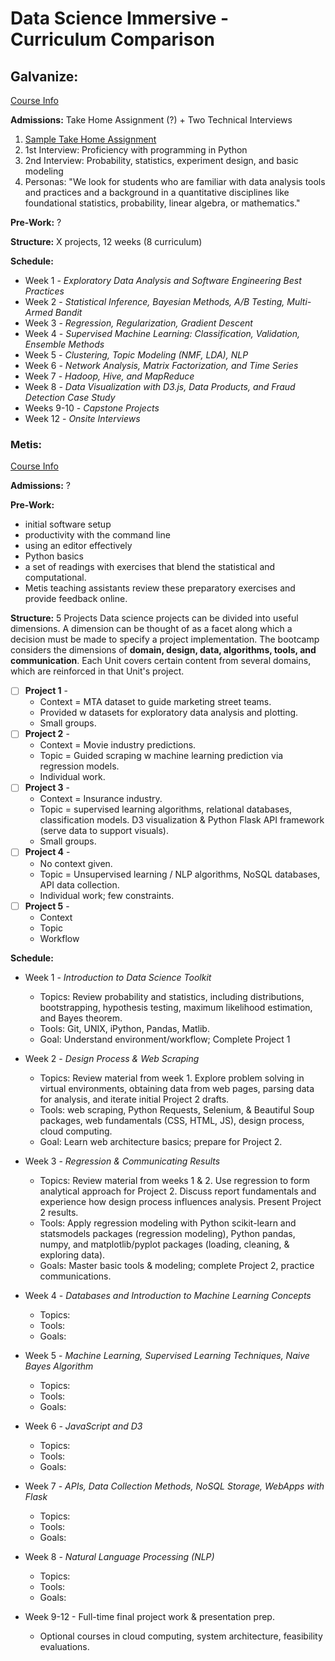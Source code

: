 # Data Science Immersive - Curriculum Comparison


## Galvanize:
[Course Info](http://www.galvanize.com/courses/data-science-2/#.VoQKGTa9qu4)

**Admissions:** Take Home Assignment (?) + Two Technical Interviews 

1. [Sample Take Home Assignment](https://docs.google.com/document/d/1GI3oVas8yswhqPk_8-VIANHR1uJ6R19HNhl7GiH9vq4/pub)
2. 1st Interview: Proficiency with programming in Python
3. 2nd Interview: Probability, statistics, experiment design, and basic modeling
4. Personas: "We look for students who are familiar with data analysis tools and practices and a background in a quantitative disciplines like foundational statistics, probability, linear algebra, or mathematics."

**Pre-Work:** ?

**Structure:** X projects, 12 weeks (8 curriculum)

**Schedule:**
- Week 1 - *Exploratory Data Analysis and Software Engineering Best Practices*
- Week 2 - *Statistical Inference, Bayesian Methods, A/B Testing, Multi-Armed Bandit*
- Week 3 - *Regression, Regularization, Gradient Descent*
- Week 4 - *Supervised Machine Learning: Classification, Validation, Ensemble Methods*
- Week 5 - *Clustering, Topic Modeling (NMF, LDA), NLP*
- Week 6 - *Network Analysis, Matrix Factorization, and Time Series*
- Week 7 - *Hadoop, Hive, and MapReduce*
- Week 8 - *Data Visualization with D3.js, Data Products, and Fraud Detection Case Study*
- Weeks 9-10 - *Capstone Projects*
- Week 12 - *Onsite Interviews*



### Metis:
[Course Info](http://www.thisismetis.com/data-science)

**Admissions:** ?

**Pre-Work:**
- initial software setup
- productivity with the command line
- using an editor effectively
- Python basics
- a set of readings with exercises that blend the statistical and computational. 
- Metis teaching assistants review these preparatory exercises and provide feedback online.

**Structure:** 5 Projects
Data science projects can be divided into useful dimensions. A dimension can be thought of as a facet along which a decision must be made to specify a project implementation. The bootcamp considers the dimensions of **domain, design, data, algorithms, tools, and communication**. Each Unit covers certain content from several domains, which are reinforced in that Unit's project.

- [ ] **Project 1** - 
  - Context = MTA dataset to guide marketing street teams. 
  - Provided w datasets for exploratory data analysis and plotting. 
  - Small groups.
- [ ] **Project 2** - 
  - Context = Movie industry predictions. 
  - Topic = Guided scraping w machine learning prediction via regression models. 
  - Individual work.
- [ ] **Project 3** - 
  - Context = Insurance industry. 
  - Topic = supervised learning algorithms, relational databases, classification models. D3 visualization & Python Flask API framework (serve data to support visuals). 
  - Small groups.
- [ ] **Project 4** - 
  - No context given. 
  - Topic = Unsupervised learning / NLP algorithms, NoSQL databases, API data collection. 
  - Individual work; few constraints.
- [ ] **Project 5** - 
  - Context
  - Topic
  - Workflow

**Schedule:**
- Week 1 - *Introduction to Data Science Toolkit*
  - Topics: Review probability and statistics, including distributions, bootstrapping, hypothesis testing, maximum likelihood estimation, and Bayes theorem.
  - Tools: Git, UNIX, iPython, Pandas, Matlib. 
  - Goal: Understand environment/workflow; Complete Project 1

- Week 2 - *Design Process & Web Scraping*
  - Topics: Review material from week 1. Explore problem solving in virtual environments, obtaining data from web pages, parsing data for analysis, and iterate initial Project 2 drafts.
  - Tools: web scraping, Python Requests, Selenium, & Beautiful Soup packages, web fundamentals (CSS, HTML, JS), design process, cloud computing.
  - Goal: Learn web architecture basics; prepare for Project 2.

- Week 3 - *Regression & Communicating Results*
  - Topics: Review material from weeks 1 & 2. Use regression to form analytical approach for Project 2. Discuss report fundamentals and experience how design process influences analysis. Present Project 2 results.
  - Tools: Apply regression modeling with Python scikit-learn and statsmodels packages (regression modeling), Python pandas, numpy, and matplotlib/pyplot packages (loading, cleaning, & exploring data).
  - Goals: Master basic tools & modeling; complete Project 2, practice communications.

- Week 4 - *Databases and Introduction to Machine Learning Concepts*
  - Topics: 
  - Tools:
  - Goals:

- Week 5 - *Machine Learning, Supervised Learning Techniques, Naive Bayes Algorithm*
  - Topics:
  - Tools:
  - Goals:

- Week 6 - *JavaScript and D3*
  - Topics:
  - Tools:
  - Goals:

- Week 7 - *APIs, Data Collection Methods, NoSQL Storage, WebApps with Flask*
  - Topics:
  - Tools:
  - Goals:

- Week 8 - *Natural Language Processing (NLP)*
  - Topics:
  - Tools:
  - Goals:

- Week 9-12 - Full-time final project work & presentation prep. 
  - Optional courses in cloud computing, system architecture, feasibility evaluations.
